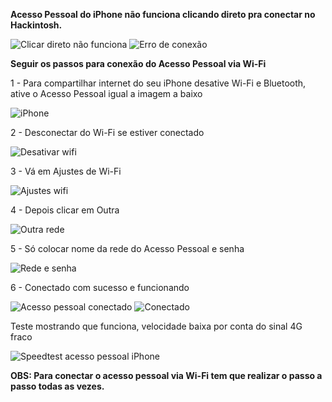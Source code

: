 **Acesso Pessoal do iPhone não funciona clicando direto pra conectar no Hackintosh.** 

![Clicar direto não funciona](https://github.com/bluppus20/Hotspot-iPhone-com-placas-wi-fi-Intel/assets/128947647/c1649ac8-74b4-48a5-b790-4d3cc7e735ec)
![Erro de conexão](https://github.com/bluppus20/Hotspot-iPhone-com-placas-wi-fi-Intel/assets/128947647/347d5863-3904-4e3a-8d47-f4a0b44dd8b0)


**Seguir os passos para conexão do Acesso Pessoal via Wi-Fi**


1 - Para compartilhar internet do seu iPhone desative Wi-Fi e Bluetooth, ative o Acesso Pessoal igual a imagem a baixo

![iPhone](https://github.com/bluppus20/Hotspot-iPhone-com-placas-wi-fi-Intel/assets/128947647/be0df467-4a1d-4506-8693-7a544b7e380d)


2 - Desconectar do Wi-Fi se estiver conectado

![Desativar wifi](https://github.com/bluppus20/Hotspot-iPhone-com-placas-wi-fi-Intel/assets/128947647/bdb61b80-9ef3-4751-ac9e-48a79d256403)


3 - Vá em Ajustes de Wi-Fi

![Ajustes wifi](https://github.com/bluppus20/Hotspot-iPhone-com-placas-wi-fi-Intel/assets/128947647/30c7dcbc-cc71-42b3-aff5-90a91ad1efd6)


4 - Depois clicar em Outra

![Outra rede](https://github.com/bluppus20/Hotspot-iPhone-com-placas-wi-fi-Intel/assets/128947647/dc8f3f33-6afa-4165-9990-92bc2dceeb9b)


5 - Só colocar nome da rede do Acesso Pessoal e senha

![Rede e senha](https://github.com/bluppus20/Hotspot-iPhone-com-placas-wi-fi-Intel/assets/128947647/801aff0f-7989-4840-a2c3-6b568cde0e60)


6 - Conectado com sucesso e funcionando 

![Acesso pessoal conectado](https://github.com/bluppus20/Hotspot-iPhone-com-placas-wi-fi-Intel/assets/128947647/767eafb0-43b8-4914-8449-093f12e4c401)
![Conectado](https://github.com/bluppus20/Hotspot-iPhone-com-placas-wi-fi-Intel/assets/128947647/7cfb87a8-a7cd-4005-9733-d91291548277)


Teste mostrando que funciona, velocidade baixa por conta do sinal 4G fraco

![Speedtest acesso pessoal iPhone ](https://github.com/bluppus20/Hotspot-iPhone-com-placas-wi-fi-Intel/assets/128947647/b6046ab2-7102-4fa7-bc9f-257d8b862f00)



**OBS: Para conectar o acesso pessoal via Wi-Fi tem que realizar o passo a passo todas as vezes.**




